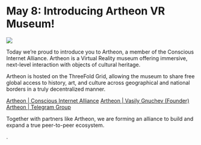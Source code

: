 # May 8: Introducing Artheon VR Museum!

![](./img/artheonintro.jpeg)

Today we’re proud to introduce you to Artheon, a member of the Conscious Internet Alliance. Artheon is a Virtual Reality museum offering immersive, next-level interaction with objects of cultural heritage.

Artheon is hosted on the ThreeFold Grid, allowing the museum to share free global access to history, art, and culture across geographical and national borders in a truly decentralized manner.

[Artheon | Conscious Internet Alliance](https://www.consciousinternet.org/#/projects/artheon)
[Artheon | Vasily Gnuchev (Founder)](https://www.consciousinternet.org/#/users/vasily_gnuchev)
[Artheon | Telegram Group](https://t.me/artheon)

Together with partners like Artheon, we are forming an alliance to build and expand a true peer-to-peer ecosystem.

.